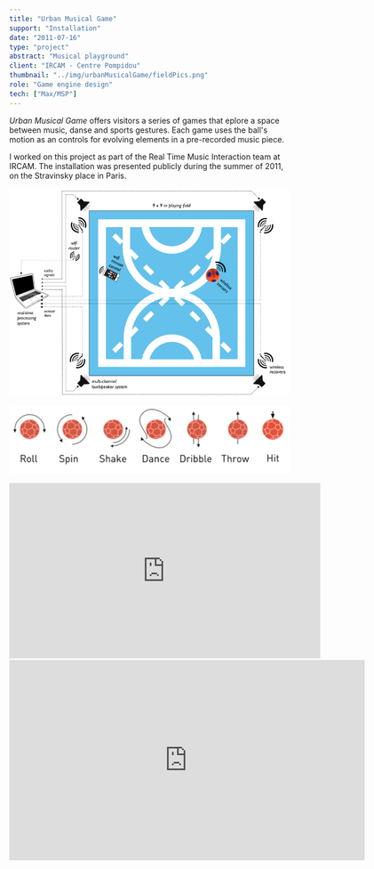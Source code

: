 ```yaml
---
title: "Urban Musical Game"
support: "Installation"
date: "2011-07-16"
type: "project" 
abstract: "Musical playground"
client: "IRCAM - Centre Pompidou"
thumbnail: "../img/urbanMusicalGame/fieldPics.png"
role: "Game engine design"
tech: ["Max/MSP"]
---
```


*Urban Musical Game* offers visitors a series of games that eplore a space between music, danse and sports gestures. Each game uses the ball's motion as an controls for evolving elements in a pre-recorded music piece.

I worked on this project as part of the Real Time Music Interaction team at IRCAM. The installation was presented publicly during the summer of 2011, on the Stravinsky place in Paris.

![Urban Musical Game](../img/urbanMusicalGame/techSetup.png)

![Urban Musical Game](../img/urbanMusicalGame/ball_gestures.png)


<div class="iframe-container">
<iframe width="560" height="315" src="https://www.youtube.com/embed/jXGlvmrGBgY" frameborder="0" allow="accelerometer; autoplay; encrypted-media; gyroscope; picture-in-picture" allowfullscreen></iframe>
</div>


<div class="iframe-container">
<iframe src="https://player.vimeo.com/video/26413625" width="640" height="360" frameborder="0" allow="autoplay; fullscreen" allowfullscreen></iframe>
</div>

